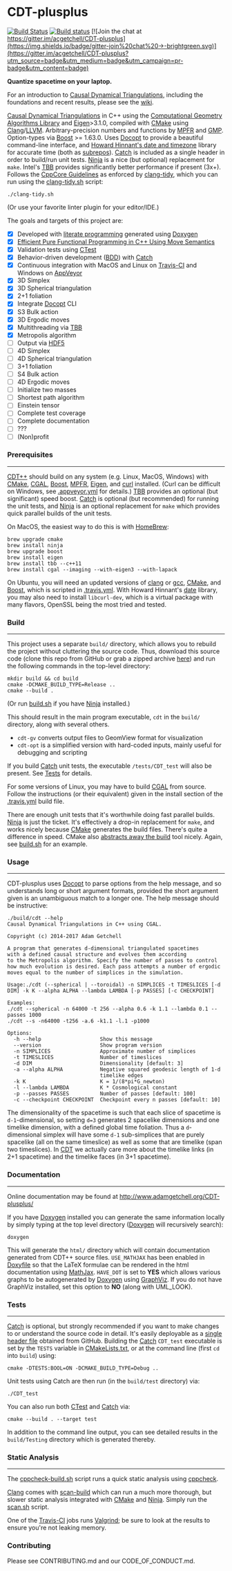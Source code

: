 CDT-plusplus
============
 [![Build Status](https://travis-ci.org/acgetchell/CDT-plusplus.png?branch=develop)](https://travis-ci.org/acgetchell/CDT-plusplus) [![Build status](https://ci.appveyor.com/api/projects/status/qjvbk6u86sp6cm59?svg=true)](https://ci.appveyor.com/project/acgetchell/cdt-plusplus) [![Join the chat at https://gitter.im/acgetchell/CDT-plusplus](https://img.shields.io/badge/gitter-join%20chat%20→-brightgreen.svg)](https://gitter.im/acgetchell/CDT-plusplus?utm_source=badge&utm_medium=badge&utm_campaign=pr-badge&utm_content=badge)

**Quantize spacetime on your laptop.**

For an introduction to [Causal Dynamical Triangulations](https://github.com/acgetchell/CDT-plusplus/wiki), including the foundations and recent results, please see the [wiki](https://github.com/acgetchell/CDT-plusplus/wiki).

[Causal Dynamical Triangulations][1] in C++ using the
[Computational Geometry Algorithms Library][cgal] and [Eigen]>3.1.0, compiled
with [CMake] using [Clang]/[LLVM].
Arbitrary-precision numbers and functions by [MPFR] and [GMP].
Option-types via [Boost] >= 1.63.0.
Uses [Docopt] to provide a beautiful command-line interface, and [Howard Hinnant's date and timezone][date] library for accurate time (both as [subrepos][git-subrepo]).
[Catch] is included as a single header in order to build/run unit tests.
[Ninja] is a nice (but optional) replacement for `make`.
Intel's [TBB] provides significantly better performance if present (3x+).
Follows the [CppCore Guidelines][guidelines] as enforced by [clang-tidy], which you can run using the 
[clang-tidy.sh] script:

~~~
./clang-tidy.sh
~~~

(Or use your favorite linter plugin for your editor/IDE.)

The goals and targets of this project are:

- [x] Developed with [literate programming][12] generated using [Doxygen]
- [x] [Efficient Pure Functional Programming in C++ Using Move Semantics][36]
- [x] Validation tests using [CTest]
- [x] Behavior-driven development ([BDD]) with [Catch]
- [x] Continuous integration with MacOS and Linux on [Travis-CI] and Windows on [AppVeyor]
- [x] 3D Simplex
- [x] 3D Spherical triangulation
- [x] 2+1 foliation
- [x] Integrate [Docopt] CLI
- [x] S3 Bulk action
- [x] 3D Ergodic moves
- [x] Multithreading via [TBB]
- [x] Metropolis algorithm
- [ ] Output via [HDF5]
- [ ] 4D Simplex
- [ ] 4D Spherical triangulation
- [ ] 3+1 foliation
- [ ] S4 Bulk action
- [ ] 4D Ergodic moves
- [ ] Initialize two masses
- [ ] Shortest path algorithm
- [ ] Einstein tensor
- [ ] Complete test coverage
- [ ] Complete documentation
- [ ] ???
- [ ] (Non)profit

### Prerequisites ###
------

[CDT++][38] should build on any system (e.g. Linux, MacOS, Windows) with
[CMake][14], [CGAL][cgal], [Boost], [MPFR], [Eigen], and [curl] installed. 
(Curl can be difficult on Windows, see [.appveyor.yml] for details.)
[TBB] provides an optional (but significant) speed boost.  [Catch] is 
optional (but recommended) for running the unit tests, and [Ninja] is an 
optional replacement for `make` which provides quick parallel builds of the 
unit tests.

On MacOS, the easiest way to do this is with [HomeBrew][homebrew]:

~~~
brew upgrade cmake
brew install ninja
brew upgrade boost
brew install eigen
brew install tbb --c++11
brew install cgal --imaging --with-eigen3 --with-lapack
~~~

On Ubuntu, you will need an updated versions of [clang][clang] or [gcc][gcc], 
[CMake][cmake], and [Boost], which is scripted in [.travis.yml][39].
With Howard Hinnant's [date][date] library, you may also need to install
`libcurl-dev`, which is a virtual package with many flavors, OpenSSL being
the most tried and tested.

### Build ###
------
This project uses a separate `build/` directory, which allows you to rebuild the
project without cluttering the source code. Thus, download this source code
(clone this repo from GitHub or grab a zipped archive [here][17]) and run the
following commands in the top-level directory:

~~~
mkdir build && cd build
cmake -DCMAKE_BUILD_TYPE=Release ..
cmake --build .
~~~

(Or run [build.sh] if you have [Ninja] installed.)

This should result in the main program executable, `cdt` in the `build/`
directory, along with several others.

* `cdt-gv` converts output files to GeomView format for visualization
* `cdt-opt` is a simplified version with hard-coded inputs, mainly useful for 
debugging and scripting

If you build [Catch] unit tests, the executable
`/tests/CDT_test` will also be present. See [Tests](#tests) for details.

For some versions of Linux, you may have to build [CGAL][cgal] from source.
Follow the instructions (or their equivalent) given in the install section
of the [.travis.yml][39] build file.

There are enough unit tests that it's worthwhile doing fast parallel builds.
[Ninja] is just the ticket. It's effectively a drop-in replacement for
`make`, and works nicely because [CMake][cmake] generates the build files.
There's quite a difference in speed. CMake also [abstracts away the build][47]
tool nicely. Again, see [build.sh] for an example.

### Usage ###
------
CDT-plusplus uses [Docopt] to parse options from the help message, and so
understands long or short argument formats, provided the short argument given
is an unambiguous match to a longer one. The help message should be instructive:

~~~
./build/cdt --help
Causal Dynamical Triangulations in C++ using CGAL.

Copyright (c) 2014-2017 Adam Getchell

A program that generates d-dimensional triangulated spacetimes
with a defined causal structure and evolves them according
to the Metropolis algorithm. Specify the number of passes to control
how much evolution is desired. Each pass attempts a number of ergodic
moves equal to the number of simplices in the simulation.

Usage:./cdt (--spherical | --toroidal) -n SIMPLICES -t TIMESLICES [-d DIM] -k K --alpha ALPHA --lambda LAMBDA [-p PASSES] [-c CHECKPOINT]

Examples:
./cdt --spherical -n 64000 -t 256 --alpha 0.6 -k 1.1 --lambda 0.1 --passes 1000
./cdt --s -n64000 -t256 -a.6 -k1.1 -l.1 -p1000

Options:
  -h --help                   Show this message
  --version                   Show program version
  -n SIMPLICES                Approximate number of simplices
  -t TIMESLICES               Number of timeslices
  -d DIM                      Dimensionality [default: 3]
  -a --alpha ALPHA            Negative squared geodesic length of 1-d
                              timelike edges
  -k K                        K = 1/(8*pi*G_newton)
  -l --lambda LAMBDA          K * Cosmological constant
  -p --passes PASSES          Number of passes [default: 100]
  -c --checkpoint CHECKPOINT  Checkpoint every n passes [default: 10]
~~~

The dimensionality of the spacetime is such that each slice of spacetime is
`d-1`-dimensional, so setting `d=3` generates 2 spacelike dimensions and one
timelike dimension, with a defined global time foliation. Thus a
`d`-dimensional simplex will have some `d-1` sub-simplices that are purely
spacelike (all on the same timeslice) as well as some that are timelike
(span two timeslices). In [CDT][1] we actually care more about the timelike
links (in 2+1 spacetime) and the timelike faces (in 3+1 spacetime).

### Documentation ###
--------------
Online documentation may be found at http://www.adamgetchell.org/CDT-plusplus/

If you have [Doxygen] installed you can generate the same information
locally by simply typing at the top level directory
([Doxygen] will recursively search):

~~~
doxygen
~~~

This will generate the `html/` directory which will contain
documentation generated from CDT++ source files. `USE_MATHJAX` has been enabled
in [Doxyfile][41] so that the LaTeX formulae can be rendered in the html
documentation using [MathJax]. `HAVE_DOT` is set to **YES** which allows
various graphs to be autogenerated by [Doxygen] using [GraphViz].
If you do not have GraphViz installed, set this option to **NO**
(along with UML_LOOK).

### Tests ###
-----------
[Catch] is optional, but strongly recommended if you want to make changes to
or understand the source code in detail. It's easily deployable as a [single
header file][catch-header] obtained from GitHub. Building the [Catch] `CDT_test`
executable is set by the `TESTS` variable in [CMakeLists.txt], or
at the command line (first `cd` into `build`) using:

~~~
cmake -DTESTS:BOOL=ON -DCMAKE_BUILD_TYPE=Debug ..
~~~

Unit tests using Catch are then run (in the `build/test` directory) via:

~~~
./CDT_test
~~~

You can also run both [CTest] and [Catch] via:

~~~
cmake --build . --target test
~~~

In addition to the command line output, you can see detailed results in the
`build/Testing` directory which is generated thereby.

### Static Analysis ###
-----------
The [cppcheck-build.sh][35] script runs a quick static analysis using
[cppcheck].

[Clang] comes with [scan-build] which can run a much more thorough,
but slower static analysis integrated with [CMake][cmake] and [Ninja].
Simply run the [scan.sh][33] script.

One of the [Travis-CI] jobs runs [Valgrind][valgrind]; be sure to look at the 
results to ensure you're not leaking memory.

### Contributing ###

Please see CONTRIBUTING.md and our CODE_OF_CONDUCT.md.

[1]: http://arxiv.org/abs/hep-th/0105267
[cgal]: http://www.cgal.org
[Cmake]: http://www.cmake.org
[Clang]: http://clang.llvm.org
[LLVM]: http://llvm.org
[Catch]: https://github.com/catchorg/Catch2/blob/master/docs/Readme.md
[guidelines]: http://isocpp.github.io/CppCoreGuidelines/CppCoreGuidelines
[clang-tidy.sh]: https://github.com/acgetchell/CDT-plusplus/blob/master/clang-tidy.sh
[9]: https://code.google.com/p/cgal-bindings/]
[Ctest]: http://cmake.org/Wiki/CMake/Testing_With_CTest
[Travis-CI]: http://about.travis-ci.org/docs/user/getting-started/
[12]: http://www.literateprogramming.com
[Doxygen]: http://www.doxygen.org
[14]: http://www.cmake.org/cmake/help/install.html
[cgal]: http://www.cgal.org/Manual/latest/doc_html/installation_manual/Chapter_installation_manual.html
[homebrew]: http://brew.sh
[17]: https://github.com/acgetchell/CDT-plusplus/archive/master.zip
[Ninja]: https://martine.github.io/ninja/
[Docopt]: https://github.com/docopt/docopt.cpp
[Mathjax]: http://www.mathjax.org
[GraphViz]: http://www.graphviz.org
[22]: http://scipher.wordpress.com/2010/05/10/setting-your-pythonpath-environment-variable-linuxunixosx/
[24]: https://github.com/google/googletest/blob/master/googlemock/README.md
[Eigen]: http://eigen.tuxfamily.org/index.php?title=Main_Page
[26]: http://public.kitware.com/pipermail/cmake-developers/2011-November/002490.html
[build.sh]: https://github.com/acgetchell/CDT-plusplus/blob/master/build.sh
[CMakeLists.txt]: https://github.com/acgetchell/CDT-plusplus/blob/master/CMakeLists.txt
[MPFR]: http://www.mpfr.org
[GMP]: https://gmplib.org
[HDF5]: http://www.hdfgroup.org/HDF5/
[scan-build]: http://clang-analyzer.llvm.org/scan-build.html
[33]: https://github.com/acgetchell/CDT-plusplus/blob/master/scan.sh
[cppcheck]: http://cppcheck.sourceforge.net
[35]: https://github.com/acgetchell/CDT-plusplus/blob/master/cppcheck-build.sh
[36]: http://blog.knatten.org/2012/11/02/efficient-pure-functional-programming-in-c-using-move-semantics/
[TBB]: https://www.threadingbuildingblocks.org
[38]: https://github.com/acgetchell/CDT-plusplus
[39]: https://github.com/acgetchell/CDT-plusplus/blob/master/.travis.yml
[41]: https://github.com/acgetchell/CDT-plusplus/blob/master/Doxyfile
[Boost]: http://www.boost.org
[gcc]: https://gcc.gnu.org/
[contrib]: https://github.com/acgetchell/CDT-plusplus/blob/master/CONTRIBUTING.md
[clang-tidy]: http://llvm.org/releases/3.6.0/tools/clang/docs/ClangFormatStyleOptions.html
[47]: https://crascit.com/2016/04/03/scripting-cmake-builds/
[valgrind]: http://valgrind.org/docs/manual/quick-start.html#quick-start.mcrun
[conduct]: https://github.com/acgetchell/CDT-plusplus/blob/master/CODE_OF_CONDUCT.md
[date]: https://howardhinnant.github.io/date/date.html
[git-subrepo]: https://github.com/ingydotnet/git-subrepo
[catch-header]: https://github.com/catchorg/Catch2
[AppVeyor]: https://www.appveyor.com/
[BDD]: https://en.wikipedia.org/wiki/Behavior-driven_development
[curl]: https://curl.haxx.se/
[.appveyor.yml]: https://github.com/acgetchell/CDT-plusplus/blob/master/.appveyor.yml
